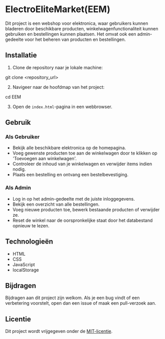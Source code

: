 # ElectroEliteMarket(EEM)

Dit project is een webshop voor elektronica, waar gebruikers kunnen bladeren door beschikbare producten, winkelwagenfunctionaliteit kunnen gebruiken en bestellingen kunnen plaatsen. Het omvat ook een admin-gedeelte voor het beheren van producten en bestellingen.

## Installatie

1. Clone de repository naar je lokale machine:

git clone <repository_url>

2. Navigeer naar de hoofdmap van het project:

cd EEM

3. Open de `index.html`-pagina in een webbrowser.

## Gebruik

### Als Gebruiker

- Bekijk alle beschikbare elektronica op de homepagina.
- Voeg gewenste producten toe aan de winkelwagen door te klikken op 'Toevoegen aan winkelwagen'.
- Controleer de inhoud van je winkelwagen en verwijder items indien nodig.
- Plaats een bestelling en ontvang een bestelbevestiging.


### Als Admin

- Log in op het admin-gedeelte met de juiste inloggegevens.
- Bekijk een overzicht van alle bestellingen.
- Voeg nieuwe producten toe, bewerk bestaande producten of verwijder ze.
- Reset de winkel naar de oorspronkelijke staat door het databestand opnieuw te lezen.

## Technologieën

- HTML
- CSS
- JavaScript
- localStorage

## Bijdragen

Bijdragen aan dit project zijn welkom. Als je een bug vindt of een verbetering voorstelt, open dan een issue of maak een pull-verzoek aan.

## Licentie

Dit project wordt vrijgegeven onder de [MIT-licentie](LICENSE).
